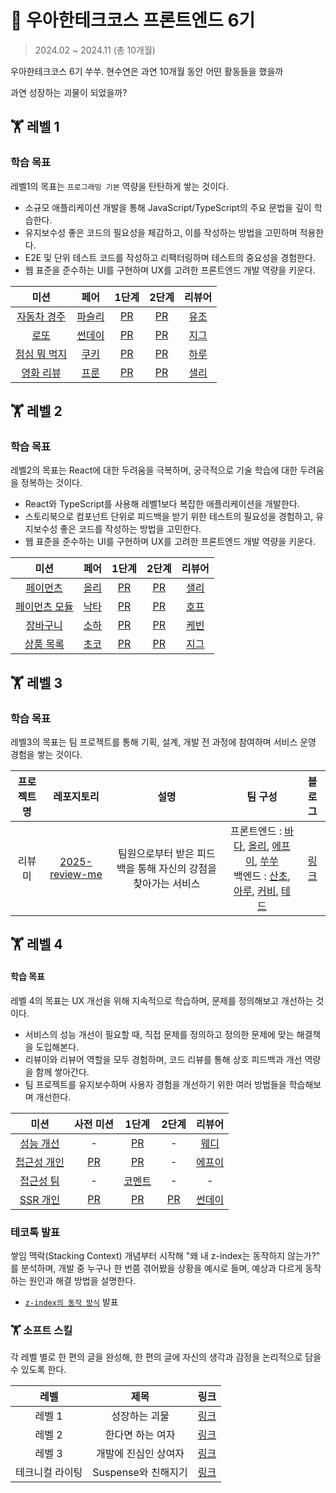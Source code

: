 # 🥇 우아한테크코스 프론트엔드 6기
> 2024.02 ~ 2024.11 (총 10개월)

우아한테크코스 6기 쑤쑤. 현수연은 과연 10개월 동안 어떤 활동들을 했을까

과연 성장하는 괴물이 되었을까?

## 🏋️ 레벨 1

###  학습 목표

레벨1의 목표는 `프로그래밍 기본` 역량을 탄탄하게 쌓는 것이다.

- 소규모 애플리케이션 개발을 통해 JavaScript/TypeScript의 주요 문법을 깊이 학습한다.
- 유지보수성 좋은 코드의 필요성을 체감하고, 이를 작성하는 방법을 고민하며 적용한다.
- E2E 및 단위 테스트 코드를 작성하고 리팩터링하며 테스트의 중요성을 경험한다.
- 웹 표준을 준수하는 UI를 구현하며 UX를 고려한 프론트엔드 개발 역량을 키운다.

| 미션 | 페어 | 1단계 | 2단계 | 리뷰어 |
|:-----:|:-----:|:-----:|:-----:|:-----:|
| [자동차 경주](https://github.com/woowacourse/javascript-racingcar) |  [파슬리](https://github.com/anttiey)   |  [PR](https://github.com/woowacourse/javascript-racingcar/pull/283) | [PR](https://github.com/woowacourse/javascript-racingcar/pull/308) | [유조](https://github.com/yujo11) |
| [로또](https://github.com/woowacourse/javascript-lotto) |  [썬데이](https://github.com/useon)   | [PR](https://github.com/woowacourse/javascript-lotto/pull/269) | [PR](https://github.com/woowacourse/javascript-lotto/pull/320) | [지그](https://github.com/zigsong) |
| [점심 뭐 먹지](https://github.com/woowacourse/javascript-lunch) |  [쿠키](https://github.com/jinhokim98)   | [PR](https://github.com/woowacourse/javascript-lunch/pull/136) | [PR](https://github.com/woowacourse/javascript-lunch/pull/172) | [하루](https://github.com/365kim) |
| [영화 리뷰](https://github.com/woowacourse/javascript-movie-review/pull/119) |  [프룬](https://github.com/chosim-dvlpr)   | [PR](https://github.com/woowacourse/javascript-movie-review/pull/119) | [PR](https://github.com/woowacourse/javascript-movie-review/pull/167) | [샐리](https://github.com/liswktjs) |

## 🏋️ 레벨 2

###  학습 목표

레벨2의 목표는 React에 대한 두려움을 극복하며, 궁극적으로 기술 학습에 대한 두려움을 정복하는 것이다.

- React와 TypeScript를 사용해 레벨1보다 복잡한 애플리케이션을 개발한다.
- 스토리북으로 컴포넌트 단위로 피드백을 받기 위한 테스트의 필요성을 경험하고, 유지보수성 좋은 코드를 작성하는 방법을 고민한다.
- 웹 표준을 준수하는 UI를 구현하며 UX를 고려한 프론트엔드 개발 역량을 키운다.

| 미션 | 페어 | 1단계 | 2단계 | 리뷰어 |
|:-----:|:-----:|:-----:|:-----:|:-----:|
| [페이먼츠](https://github.com/woowacourse/react-payments) |  [올리](https://github.com/ImxYJL)   | [PR](https://github.com/woowacourse/react-payments/pull/364) | [PR](https://github.com/woowacourse/react-payments/pull/403) | [샐리](https://github.com/liswktjs) |
| [페이먼츠 모듈](https://github.com/woowacourse/react-modules) |  [낙타](https://github.com/Largopie)   | [PR](https://github.com/woowacourse/react-modules/pull/30) | [PR](https://github.com/woowacourse/react-modules/pull/73) | [호프](https://github.com/moonheekim0118) |
| [장바구니](https://github.com/woowacourse/react-shopping-cart) |  [소하](https://github.com/soi-ha)   | [PR](https://github.com/woowacourse/react-shopping-cart/pull/259) | [PR](https://github.com/woowacourse/react-shopping-cart/pull/316) | [케빈](https://github.com/JeongBin0227) | 
| [상품 목록](https://github.com/woowacourse/react-shopping-products) |  [초코](https://github.com/00kang)   | [PR](https://github.com/woowacourse/react-shopping-products/pull/27) | [PR](https://github.com/woowacourse/react-shopping-products/pull/76) | [지그](https://github.com/zigsong) |

## 🏋️ 레벨 3

### 학습 목표
레벨3의 목표는 팀 프로젝트를 통해 기획, 설계, 개발 전 과정에 참여하며 서비스 운영 경험을 쌓는 것이다.

| 프로젝트명 | 레포지토리 | 설명  | 팀 구성 | 블로그 |
|:-----:|:-----:|:-----:|:-----:|:-----:|
| 리뷰미 | [2025-review-me](https://github.com/woowacourse-teams/2024-review-me) | 팀원으로부터 받은 피드백을 통해 자신의 강점을 찾아가는 서비스 |  프론트엔드 : [바다](https://github.com/BadaHertz52), [올리](https://github.com/ImxYJL), [에프이](https://github.com/chysis), [쑤쑤](https://github.com/soosoo22) <br> 백엔드 : [산초](https://github.com/nayonsoso), [아루](https://github.com/donghoony), [커비](https://github.com/skylar1220), [테드](https://github.com/Kimprodp) | [링크](https://blog.review-me.page/docs/common/ground-rule) |

## 🏋️ 레벨 4

#### 학습 목표
레벨 4의 목표는 UX 개선을 위해 지속적으로 학습하며, 문제를 정의해보고 개선하는 것이다.

- 서비스의 성능 개선이 필요할 때, 직접 문제를 정의하고 정의한 문제에 맞는 해결책을 도입해본다.
- 리뷰이와 리뷰어 역할을 모두 경험하며, 코드 리뷰를 통해 상호 피드백과 개선 역량을 함께 쌓아간다.
- 팀 프로젝트를 유지보수하며 사용자 경험을 개선하기 위한 여러 방법들을 학습해보며 개선한다.



| 미션 | 사전 미션 | 1단계 | 2단계 | 리뷰어 | 
|:-----:|:-----:|:-----:|:-----:|:-----:|
| [성능 개선](https://github.com/woowacourse/perf-basecamp) | - | [PR](https://github.com/woowacourse/perf-basecamp/pull/133) | - | [웨디](https://github.com/pakxe) |
| [접근성 개인](https://github.com/woowacourse/a11y-airline)  | [PR](https://github.com/woowacourse/self-paced-enhance-usability/pull/13) | [PR](https://github.com/woowacourse/a11y-airline/pull/114) | - | [에프이](https://github.com/chysis) |
| [접근성 팀](https://github.com/woowacourse/retrospective/discussions/53) | - | [코멘트](https://github.com/woowacourse/retrospective/discussions/53#discussioncomment-11036399) | - |  - |
| [SSR 개인](https://github.com/woowacourse/react-ssr) | [PR](https://github.com/woowacourse/ssr-basecamp/pull/23) | [PR](https://github.com/woowacourse/react-ssr/pull/26) | [PR](https://github.com/woowacourse/react-ssr/pull/71) | [썬데이](https://github.com/useon) | 

### 테코톡 발표
쌓임 맥락(Stacking Context) 개념부터 시작해 "왜 내 z-index는 동작하지 않는가?" 를 분석하며, 개발 중 누구나 한 번쯤 겪어봤을 상황을 예시로 들며, 예상과 다르게 동작하는 원인과 해결 방법을 설명한다.

- [`z-index의 동작 방식`](https://youtu.be/ln9vfw-JAr8?si=4juQiJmmGs0CoLtt) 발표


### 🏋️ 소프트 스킬

각 레벨 별로 한 편의 글을 완성해, 한 편의 글에 자신의 생각과 감정을 논리적으로 담을 수 있도록 한다.

| 레벨 | 제목 | 링크 | 
|:-----:|:-----:|:-----:|
| 레벨 1 | 성장하는 괴물 | [링크](https://github.com/soosoo22/woowa-writing/blob/main/level1.md) | 
| 레벨 2 | 한다면 하는 여자 | [링크](https://github.com/soosoo22/woowa-writing/blob/main/level2.md) |
| 레벨 3 | 개발에 진심인 상여자 | [링크](https://github.com/soosoo22/woowa-writing/blob/main/level3.md) |
| 테크니컬 라이팅 | Suspense와 친해지기 | [링크](https://github.com/soosoo22/woowa-writing/blob/technical-writing-step2/technical-writing.md) |


